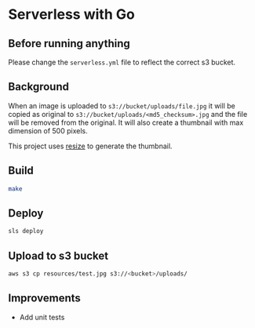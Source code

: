 # Serverless with Go

## Before running anything

Please change the `serverless.yml` file to reflect the correct s3 bucket.

## Background

When an image is uploaded to `s3://bucket/uploads/file.jpg` it will be copied as original to `s3://bucket/uploads/<md5_checksum>.jpg` and the file will be removed from the original. It will also create a thumbnail with max dimension of 500 pixels.

This project uses [resize](https://github.com/nfnt/resize) to generate the thumbnail.

## Build

```bash
make
```

## Deploy

```bash
sls deploy
```

## Upload to s3 bucket

```bash
aws s3 cp resources/test.jpg s3://<bucket>/uploads/
```

## Improvements

- Add unit tests
